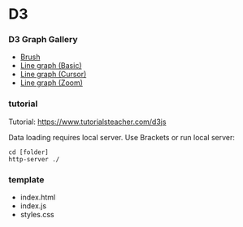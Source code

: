 # D3 

### D3 Graph Gallery

- [Brush](https://www.d3-graph-gallery.com/graph/interactivity_brush.html)
- [Line graph (Basic)](https://www.d3-graph-gallery.com/graph/line_basic.html)
- [Line graph (Cursor)](https://www.d3-graph-gallery.com/graph/line_cursor.html)
- [Line graph (Zoom)](https://www.d3-graph-gallery.com/graph/line_brushZoom.html)

### tutorial

Tutorial: https://www.tutorialsteacher.com/d3js       

Data loading requires local server. Use Brackets or run local server: 
```
cd [folder]
http-server ./
```

### template

- index.html
- index.js
- styles.css
